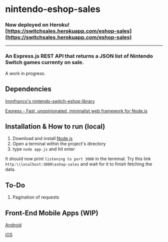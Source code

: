 # nintendo-eshop-sales

### **Now deployed on Heroku!** [https://switchsales.herokuapp.com/eshop-sales](https://switchsales.herokuapp.com/eshop-sales)

------

### An Express.js REST API that returns a JSON list of Nintendo Switch games currenty on sale.
A work in progress.

Dependencies
------
[lmmfranco's nintendo-switch-eshop library](https://github.com/lmmfranco/nintendo-switch-eshop)

[Express - Fast, unopinionated, minimalist web framework for Node.js](https://github.com/expressjs/express)

Installation & How to run (local)
------

1. Download and install [Node.js](https://nodejs.org/en/)
2. Open a terminal within the project's directory
3. type `node app.js` and hit enter

It should now print `listening to port 3000` in the terminal. Try this link `http:\\localhost:3000\eshop-sales` and wait for it to finish fetching the data.

To-Do
------

1. Pagination of requests

Front-End Mobile Apps (WIP)
------

[Android](https://github.com/Iseiju/eshop-sales-android)

[iOS](https://github.com/Iseiju/eshop-sales-ios)
